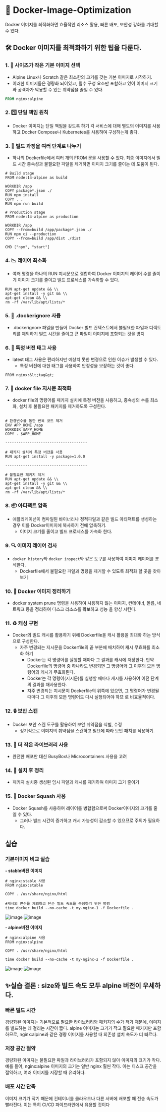 # 🚀 Docker-Image-Optimization 
Docker 이미지를 최적화하면 효율적인 리소스 활용, 빠른 배포, 보안성 강화를 기대할 수 있다.

## 🛠️ Docker 이미지를 최적화하기 위한 팁을 다룬다.

### 1. 🐳 사이즈가 작은 기본 이미지 선택 
   - Alpine Linux나 Scratch 같은 최소한의 크기를 갖는 기본 이미지로 시작하기.
   - 이러한 이미지들은 경량화 되어있고, 필수 구성 요소만 포함하고 있어 이미지 크기와 공격자가 악용할 수 있는 취약점을 줄일 수 있다.

```dockerfile
FROM nginx:alpine
```

### 2. 1️⃣ 단일 책임 원칙
   - Docker 이미지는 단일 책임을 갖도록 하기
     각 서비스에 대해 별도의 이미지를 사용하고 Docker Compose나 Kubernetes를 사용하여 구성하는게 좋다.

### 3. 🔄 빌드 과정을 여러 단계로 나누기
   - 하나의 Dockerfile에서 여러 개의 FROM 문을 사용할 수 있다.
     최종 이미지에서 빌드 시간 종속성과 불필요한 파일을 제거하면 이미지 크기를 줄이는 데 도움이 된다.

```
# Build stage
FROM node:14-alpine as build

WORKDIR /app
COPY package*.json ./
RUN npm install
COPY . .
RUN npm run build

# Production stage
FROM node:14-alpine as production

WORKDIR /app
COPY --from=build /app/package*.json ./
RUN npm ci --production
COPY --from=build /app/dist ./dist

CMD ["npm", "start"]
```

### 4. 📉 레이어 최소화
   - 여러 명령을 하나의 RUN 지시문으로 결합하여 Docker 이미지의 레이어 수를 줄이기
   이미지 크기를 줄이고 빌드 프로세스를 가속화할 수 있다.
       
```
RUN apt-get update && \\
apt-get install -y git && \\
apt-get clean && \\
rm -rf /var/lib/apt/lists/*
```

### 5. 🚫 .dockerignore 사용
   - .dockerignore 파일을 만들어 Docker 빌드 컨텍스트에서 불필요한 파일과 디렉토리를 제외하기
    빌드 시간을 줄이고 큰 파일이 이미지에 포함되는 것을 방지

### 6. 🔖 특정 버전 태그 사용
  - latest 태그 사용은 편리하지만 예상치 못한 변경으로 인한 이슈가 발생할 수 있다.
    - 특정 버전에 대한 태그를 사용하여 안정성을 보장하는 것이 좋다.
```
FROM nginx:&lt;tag&gt;
```
### 7. 📝 docker file 지시문 최적화
  - docker file의 명령어를 패키지 설치에 특정 버전을 사용하고, 종속성의 수를 최소화, 설치 후 불필요한 패키지를 제거하도록 구성한다.
     
```

# 환경변수를 통한 반복 코드 제거
ENV APP_HOME /app
WORKDIR $APP_HOME
COPY . $APP_HOME

-------------------------------------

# 패키지 설치에 특정 버전을 사용
RUN apt-get install -y package=1.0.0

-------------------------------------

# 불필요한 패키지 제거
RUN apt-get update && \\
apt-get install -y git && \\
apt-get clean && \\
rm -rf /var/lib/apt/lists/*

```

### 8. 📦 아티팩트 압축
  - 애플리케이션이 컴파일된 바이너리나 정적파일과 같은 빌드 아티팩트를 생성하는 경우 이를 Docker이미지에 복사하기 전에 압축하기.
    - 이미지 크기를 줄이고 빌드 프로세스를 가속화 한다.
         
### 9. 🔍 이미지 레이어 검사
  - `docker history`와 `docker inspect`와 같은 도구를 사용하여 이미지 레이어를 분석한다.
    - Dockerfile에서 불필요한 파일과 명령을 제거할 수 있도록 최적화 할 곳을 찾아보기
         
### 10. 🧹 Docker 이미지 정리하기
   - docker system prune 명령을 사용하여 사용하지 않는 이미지, 컨테이너, 볼륨, 네트워크 등을 정리하여 디스크 리소스를 확보하고 성능         을 향샹 시킨다.
     
### 11. ♻️ 캐싱 구현
   - Docker의 빌드 캐시를 활용하기 위해 Dockerfile을 캐시 활용을 최대화 하는 방식으로 구성한다.
     - 자주 변경되는 지시문을 Dockerfile의 끝 부분에 배치하여 캐시 무효화를 최소화 하기
       - Docker는 각 명령어를 실행할 때마다 그 결과를 캐시에 저장한다. 만약 Dockerfile의 명령어 중 하나라도 변경되면 그 명령어와 그             이후의 모든 명령어의 캐시가 무효화된다.
       - Docker는 각 명령어(지시문)를 실행할 때마다 캐시를 사용하여 이전 단계의 결과를 재사용한다.
       - 자주 변경되는 지시문이 Dockerfile의 위쪽에 있으면, 그 명령어가 변경될 때마다 그 이후의 모든 명령어도 다시 실행되어야 하므              로 비효율적이다.
### 12. 🔒 보안 스캔
   - Docker 보안 스캔 도구를 활용하여 보안 취약점을 식별, 수정
     - 정기적으로 이미지의 취약점을 스캔하고 필요에 따라 보안 패치를 적용하기.
       
### 13. 🐜 더 작은 라이브러리 사용
   - 완전한 배포판 대신 BusyBox나 Microcontainers 사용을 고려

### 14. 🧽 설치 후 정리
   - 패키지 설치중 생성된 임시 파일과 캐시를 제거하여 이미지 크기 줄이기

### 15. 🧊 Docker Squash 사용
   - Docker Squash를 사용하여 레이어를 병합함으로써 Docker이미지의 크기를 줄일 수 있다.
     - 그러나 빌드 시간이 증가하고 캐시 가능성이 감소할 수 있으므로 주의가 필요하다.


## 실습

### 기본이미지 비교 실습
**- stable버전 이미지**
```
# nginx:stable 사용
FROM nginx:stable

COPY . /usr/share/nginx/html
```

```
#캐시의 변수를 제외하고 단순 빌드 속도를 측정하기 위한 명령
time docker build --no-cache -t my-nginx-1 -f Dockerfile .
```
![image](https://github.com/user-attachments/assets/ce8abc5f-7c5c-4a04-ab40-c2d40ff7c750)
![image](https://github.com/user-attachments/assets/a18bf4d1-4334-442f-9fbb-d3c64666926c)



**- alpine버전 이미지**
```
# nginx:alpine 사용
FROM nginx:alpine

COPY . /usr/share/nginx/html
```


```
time docker build --no-cache -t my-nginx-2 -f Dockerfile .
```
![image](https://github.com/user-attachments/assets/3880d71c-896f-4590-bacd-d0979ef512c6)
![image](https://github.com/user-attachments/assets/922b90f2-4878-4e0c-bd28-88ae6efe89d8)




## ✨실습 결론 : size와 빌드 속도 모두 alpine 버전이 우세하다.

### 빠른 빌드 시간
경량화된 이미지는 기본적으로 필요한 라이브러리와 패키지의 수가 적기 때문에, 이미지를 빌드하는 데 걸리는 시간이 짧다. alpine 이미지는 크기가 작고 필요한 패키지만 포함하므로, nginx:alpine과 같은 경량 이미지를 사용할 때 의존성 설치 속도가 더 빠르다.

### 저장 공간 절약
경량화된 이미지는 불필요한 파일과 라이브러리가 포함되지 않아 이미지의 크기가 작다.
예를 들어, nginx:alpine 이미지의 크기는 일반 nginx 훨씬 작다. 이는 디스크 공간을 절약하고, 여러 이미지를 저장할 때 유리하다.

### 배포 시간 단축
이미지 크기가 작기 때문에 컨테이너를 클라우드나 다른 서버에 배포할 때 전송 속도가 빨라진다. 이는 특히 CI/CD 파이프라인에서 유용할 것이다
